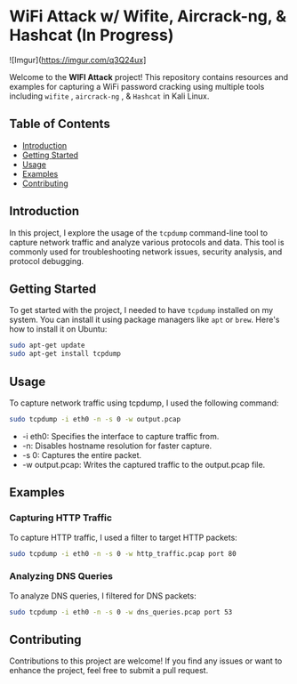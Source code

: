 # WiFi Attack w/ Wifite, Aircrack-ng, & Hashcat (In Progress)

![Imgur](https://imgur.com/q3Q24ux] 

Welcome to the **WIFI Attack** project! This repository contains resources and examples for capturing a WiFi password cracking using multiple tools including  `wifite` , `aircrack-ng` , & `Hashcat` in Kali Linux.

## Table of Contents

- [Introduction](#introduction)
- [Getting Started](#getting-started)
- [Usage](#usage)
- [Examples](#examples)
- [Contributing](#contributing)


## Introduction

In this project, I explore the usage of the `tcpdump` command-line tool to capture network traffic and analyze various protocols and data. This tool is commonly used for troubleshooting network issues, security analysis, and protocol debugging.

## Getting Started

To get started with the project, I needed to have `tcpdump` installed on my system. You can install it using package managers like `apt` or `brew`. Here's how to install it on Ubuntu:

```sh
sudo apt-get update
sudo apt-get install tcpdump
```

## Usage

To capture network traffic using tcpdump, I used the following command:
```sh
sudo tcpdump -i eth0 -n -s 0 -w output.pcap
```

- -i eth0: Specifies the interface to capture traffic from. <br>
- -n: Disables hostname resolution for faster capture. <br>
- -s 0: Captures the entire packet. <br>
- -w output.pcap: Writes the captured traffic to the output.pcap file. <br>

## Examples

### Capturing HTTP Traffic <br>
To capture HTTP traffic, I used a filter to target HTTP packets:

```sh
sudo tcpdump -i eth0 -n -s 0 -w http_traffic.pcap port 80
```

### Analyzing DNS Queries <br>
To analyze DNS queries, I filtered for DNS packets:

```sh
sudo tcpdump -i eth0 -n -s 0 -w dns_queries.pcap port 53
```

## Contributing 
Contributions to this project are welcome! If you find any issues or want to enhance the project, feel free to submit a pull request.


